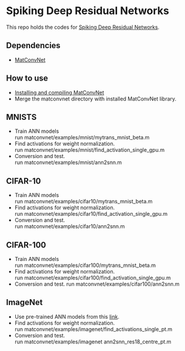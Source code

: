 # Spiking Deep Residual Networks
This repo holds the codes for [Spiking Deep Residual Networks](https://doi.org/10.1109/TNNLS.2021.3119238).

## Dependencies
* [MatConvNet](https://github.com/vlfeat/matconvnet)

## How to use
* [Installing and compiling MatConvNet](https://www.vlfeat.org/matconvnet/install/)
* Merge the matconvnet directory with installed MatConvNet library. 

## MNISTS
* Train ANN models  
run matconvnet/examples/mnist/mytrans_mnist_beta.m
* Find activations for weight normalization.  
run matconvnet/examples/mnist/find_activation_single_gpu.m
* Conversion and test.  
run matconvnet/examples/mnist/ann2snn.m


## CIFAR-10
* Train ANN models  
run matconvnet/examples/cifar10/mytrans_mnist_beta.m
* Find activations for weight normalization.  
run matconvnet/examples/cifar10/find_activation_single_gpu.m
* Conversion and test.  
run matconvnet/examples/cifar10/ann2snn.m

## CIFAR-100
* Train ANN models  
run matconvnet/examples/cifar100/mytrans_mnist_beta.m
* Find activations for weight normalization.  
run matconvnet/examples/cifar100/find_activation_single_gpu.m
* Conversion and test.
run matconvnet/examples/cifar100/ann2snn.m

## ImageNet
* Use pre-trained ANN models from this [link](https://www.robots.ox.ac.uk/~albanie/mcn-models.html).
* Find activations for weight normalization.  
run matconvnet/examples/imagenet/find_activations_single_pt.m
* Conversion and test.  
run matconvnet/examples/imagenet ann2snn_res18_centre_pt.m
